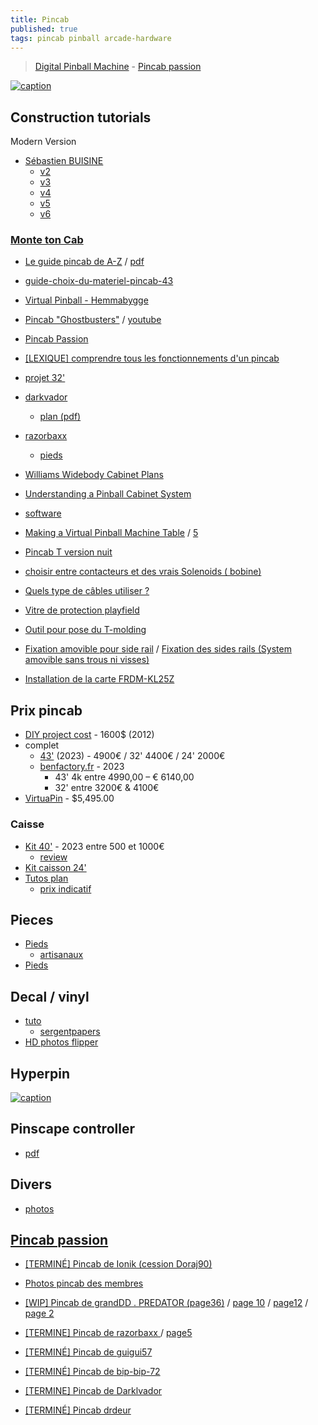 ```yaml
---
title: Pincab
published: true
tags: pincab pinball arcade-hardware
---
```

> [Digital Pinball Machine](https://blog.codinghorror.com/your-digital-pinball-machine/) - [Pincab passion](http://www.pincabpassion.net/)

[![caption](https://img.youtube.com/vi/_XDuWe63FuA/0.jpg)](https://www.youtube.com/watch?v=_XDuWe63FuA)

## Construction tutorials

Modern Version
- [Sébastien BUISINE](https://www.youtube.com/watch?v=vmZK5j56laQ)
	- [v2](https://www.youtube.com/watch?v=vdR2pjW2ssk)
	- [v3](https://www.youtube.com/watch?v=iFDo9awYwSY)
	- [v4](https://www.youtube.com/watch?v=MFKBSNN38z8)
	- [v5](https://www.youtube.com/watch?v=JfR4AbpmAfk)
	- [v6](https://www.youtube.com/watch?v=nlRcS-cIjAA)
    


### [Monte ton Cab](https://www.facebook.com/groups/MonteTonCab/discussion/preview)
- [Le guide pincab de A-Z](https://montetoncab.fr/pincab-de-a-a-z-le-guide/) / [pdf](https://www.scribd.com/document/443488983/01-Guide-pincab-de-A-a-Z-version-4-pdf)
- [guide-choix-du-materiel-pincab-43](https://montetoncab.fr/guide-choix-du-materiel-pincab-43/) 

- [Virtual Pinball - Hemmabygge](https://www.sweclockers.com/galleri/6710-virtual-pinball-hemmabygge)
- [Pincab "Ghostbusters"](https://www.pincabpassion.net/t8559-wip-mon-premier-pincab-ghostbusters) / [youtube](https://www.youtube.com/watch?v=n4zsOcraA3w)
- [Pincab Passion](http://www.pincabpassion.net/t9723-tuto-comment-fabriquer-son-pincab)
- [[LEXIQUE] comprendre tous les fonctionnements d'un pincab](https://www.pincabpassion.net/t2530-lexique-comprendre-tous-les-fonctionnements-d-un-pincab)

- [projet 32'](https://avlab-manager.com/#!/projects/flipper-virtuel)
- [darkvador](http://www.pincabpassion.net/t3504-termine-pincab-de-darklvador-theme-american-dad-simpson-futurama)
    - [plan (pdf)](https://www.dropbox.com/s/dukg3bwnjfziilm/plan%20pincab%20pdf.pdf?dl=0)
- [razorbaxx](http://www.pincabpassion.net/t2506-termine-pincab-de-razorbaxx-tarantino-xx-pinball)
    - [pieds](http://www.pincabpassion.net/t4433-vends14-pieds-de-flipper-artisanaux)

- [Williams Widebody Cabinet Plans](http://vpuniverse.com/forums/topic/171-plans-williams-widebody-cabinet-plans/)
- [Understanding a Pinball Cabinet System](https://dsync.blogspot.com/2015/08/understanding-pinball-cabinet-system.html)
- [software](http://davesclassicarcade.com/vpinball/vpinball5.html)

- [Making a Virtual Pinball Machine Table](https://www.youtube.com/watch?v=HpAYBDp-TJ4) / [5](https://www.youtube.com/watch?v=es7IJE8mLKE)
- [Pincab T version nuit](https://www.youtube.com/watch?v=onTH14Cm98s)

- [choisir entre contacteurs et des vrais Solenoids ( bobine)](https://www.pincabpassion.net/t2087-resolu-choisir-entre-contacteurs-et-des-vrais-solenoids-bobine)
- [Quels type de câbles utiliser ?](https://www.pincabpassion.net/t4312-abandonne-quels-type-de-cables-utiliser)
- [Vitre de protection playfield ](https://www.pincabpassion.net/t3761-resolu-vitre-de-protection-playfield)
- [Outil pour pose du T-molding ](https://www.pincabpassion.net/t3972-astuces-outil-pour-pose-du-t-molding)
- [Fixation amovible pour side rail](https://www.pincabpassion.net/t3676-astuce-fixation-amovible-pour-side-rail) / [Fixation des sides rails (System amovible sans trous ni visses)  ](https://www.pincabpassion.net/t3930-astuce-fixation-des-sides-rails-system-amovible-sans-trous-ni-visses)
- [Installation de la carte FRDM-KL25Z ](https://www.pincabpassion.net/t1994-obsolete-installation-de-la-carte-frdm-kl25z)

## Prix pincab
- [DIY project cost](https://www.davesclassicarcade.com/vpin-build) - 1600$ (2012)
- complet 
	- [43'](https://www.artcab.fr/index.php?id_category=107&controller=category) (2023) - 4900€ / 32' 4400€  / 24' 2000€
	- [benfactory.fr](http://benfactory.fr/produit/pincab/) - 2023
		- 43' 4k entre 4990,00 – € 6140,00
		- 32' entre 3200€ & 4100€
- [VirtuaPin](https://virtuapin.net/index.php?main_page=product_info&cPath=1&products_id=2) - $5,495.00

### Caisse
- [Kit 40'](https://www.artcab.fr/90-kit-pincab-diy) - 2023 entre 500 et 1000€
    - [review](http://www.pincabpassion.net/t8945-wip-projet-pincab-finistere)
- [Kit caisson 24'](http://www.arcademy.fr/kit-flipper-virtuel.html)
- [Tutos plan](http://www.pincabpassion.net/t8286-tuto-creer-les-plans-de-son-pincab)
    - [prix indicatif](http://www.pincabpassion.net/t8922-resolu-avis-sur-kit-de-caisse)

## Pieces
- [Pieds](http://www.pinball.center/en/shop/pinball-parts/cabinet-parts/pinball-legs/3093/pinball-leg-black-wpc-28-1/2?c=2330)
    - [artisanaux](http://www.pincabpassion.net/d10000832-pieds-de-flipper-artisanaux)
- [Pieds](https://www.zpeakabonks-pinball-paradise.com/boutique/pieds-verins-vis/)

## Decal / vinyl
- [tuto](http://www.pincabpassion.net/t3956-tuto-preparation-dun-fichier-en-vue-dune-impression)
	- [sergentpapers](https://www.sergentpapers.com/signaletique/adhesifs_c.html)
- [HD photos flipper](http://christopherhutchins.com/gallery/albums.php)

## Hyperpin

[![caption](https://img.youtube.com/vi/a9RULBcZT_M/0.jpg)](https://www.youtube.com/watch?v=a9RULBcZT_M)

## Pinscape controller
- [pdf](https://os.mbed.com/media/uploads/mjr/the_pinscape_controller_20140826.pdf)

## Divers
- [photos](https://pinside.com/pinball/forum/topic/what-machine-did-you-bring-home-today-post-your-pictures?gallery&galleryp=2)

## [Pincab passion](http://www.pincabpassion.net/)

- [[TERMINÉ] Pincab de Ionik (cession Doraj90)](https://www.pincabpassion.net/t1537-termine-pincab-de-ionik-cession-doraj90)

- [Photos pincab des membres](https://www.pincabpassion.net/t798-photos-pincab-des-membres)

- [[WIP] Pincab de grandDD . PREDATOR (page36)](https://www.pincabpassion.net/t1982p875-wip-pincab-de-granddd-predator) / [page 10](https://www.pincabpassion.net/t1982p225-wip-pincab-de-granddd-predator) / [page12](https://www.pincabpassion.net/t1982p275-wip-pincab-de-granddd-predator) / [page 2](https://www.pincabpassion.net/t1982p25-wip-pincab-de-granddd-predator)
- [ [TERMINE] Pincab de razorbaxx ](https://www.pincabpassion.net/t2506p75-termine-pincab-de-razorbaxx-tarantino-xx-pinball) / [page5](https://www.pincabpassion.net/t2506p100-termine-pincab-de-razorbaxx-tarantino-xx-pinball)
- [ [TERMINÉ] Pincab de guigui57](https://www.pincabpassion.net/t694-termine-pincab-de-guigui57)
- [ [TERMINÉ] Pincab de bip-bip-72  ](https://www.pincabpassion.net/t460-termine-pincab-de-bip-bip-72)

- [ [TERMINE] Pincab de Darklvador](https://www.pincabpassion.net/t3504-termine-pincab-de-darklvador-theme-american-dad-simpson-futurama)
- [ [TERMINÉ] Pincab drdeur  ](https://www.pincabpassion.net/t1233-termine-pincab-drdeur)
